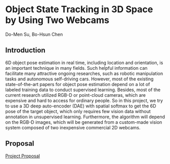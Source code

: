 Object State Tracking in 3D Space by Using Two Webcams
===

Do-Men Su, Bo-Hsun Chen

## Introduction
6D object pose estimation in real time, including location and orientation, is an important technique in many fields. Such helpful information can facilitate many attractive ongoing researches, such as robotic manipulation tasks and autonomous self-driving cars. However, most of the existing state-of-the-art papers for object pose estimation depend on a lot of labeled training data to conduct supervised learning. Besides, most of the current research utilized RGB-D or point-cloud cameras, which are expensive and hard to access for ordinary people. So in this project, we try to use a 3D deep auto-encoder (DAE) with spatial softmax to get the 6D pose of the target object, which only requires few vision data without annotation in unsupervised learning. Furthermore, the algorithm will depend on the RGB-D images, which will be generated from a custom-made vision system composed of two inexpensive commercial 2D webcams. 

## Proposal
[Project Proposal](./proposal.pdf)